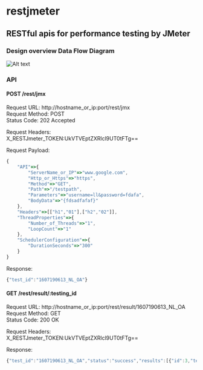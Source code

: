 # restjmeter
## RESTful apis for performance testing by JMeter  

### Design overview Data Flow Diagram  

![Alt text](https://github.com/liyancode/restjmeter/blob/master/DFG.JPG)  

### API
#### POST /rest/jmx  
Request URL:  http://hostname_or_ip:port/rest/jmx  
Request Method:  POST  
Status Code:  202 Accepted  

Request Headers:  
X_RESTJmeter_TOKEN:UkVTVEptZXRlcl9UT0tFTg==  

Request Payload:  
```javascript  
{
    "API"=>{
        "ServerName_or_IP"=>"www.google.com",
        "Http_or_Https"=>"https",
        "Method"=>"GET",
        "Path"=>"/testpath",
        "Parameters"=>"username=ll&password=fdafa",
        "BodyData"=>"{fdsadfafaf}"
    },
    "Headers"=>[["h1","01"],["h2","02"]],
    "ThreadProperties"=>{
        "Number_of_Threads"=>"1",
        "LoopCount"=>"1"
    },
    "SchedulerConfiguration"=>{
        "DurationSeconds"=>"300"
    }
}
```  

Response:  
```javascript  
{"test_id":"1607190613_NL_OA"}  
```  

#### GET  /rest/result/:testing_id  
Request URL:  http://hostname_or_ip:port/rest/result/1607190613_NL_OA  
Request Method:  GET  
Status Code:  200 OK  

Request Headers:  
X_RESTJmeter_TOKEN:UkVTVEptZXRlcl9UT0tFTg==  

Response:  
```javascript  
{"test_id":"1607190613_NL_OA","status":"success","results":[{"id":3,"testid":"1607190613_NL_OA","time_stamp":1468908794,"label":"www.google.com","samples":1,"average":587,"median":587,"perc90_line":587,"perc95_line":null,"perc99_line":null,"min":587,"max":587,"error_rate":100.0,"throughput":1.7,"kb_per_sec":3.0}]}  
```